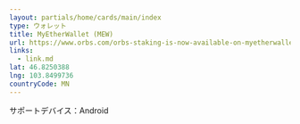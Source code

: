 ```yaml
---
layout: partials/home/cards/main/index
type: ウォレット
title: MyEtherWallet (MEW)
url: https://www.orbs.com/orbs-staking-is-now-available-on-myetherwallet-mobile-app/
links:
  - link.md
lat: 46.8250388
lng: 103.8499736
countryCode: MN
---
```


サポートデバイス：Android
